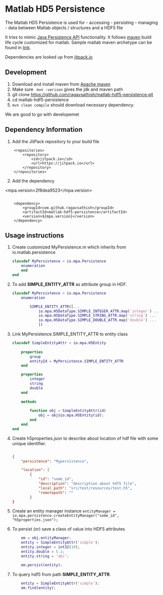 # Matlab HD5 Persistence

The Matlab HD5 Persistence is used for 
	- accessing
	- persisting
	- managing 
	- data between Matlab objects / structures and a HDF5 file

It tries to mimic [Java Persistence API](http://openjpa.apache.org/builds/1.2.3/apache-openjpa/docs/jpa_overview_arch.html) functionality. It follows [maven](https://maven.apache.org/) build life cycle customized for matlab. Sample matlab maven archetype can be found in [link](https://github.com/ragavsathish/matlab-simple-archetype). 

Dependencies are looked up from [jitpack.io](https://jitpack.io) 

## Development

1. Download and install maven from [Apache maven](https://maven.apache.org/index.html)
2. Make sure ```  mvn -verison ``` gives the jdk and maven path
3. git clone https://github.com/ragavsathish/matlab-hdf5-persistence.git
4. cd matlab-hdf5-persistence
5. ``` mvn clean compile ``` should download necessary dependency. 

We are good to go with developemet 

## Dependency Information

1. Add the JitPack repository to your build file

```
	<repositories>
		<repository>
		    <id>jitpack.io</id>
		    <url>https://jitpack.io</url>
		</repository>
	</repositories>
```

2. Add the dependency

<mpa.version>2f8dea9523</mpa.version>
```

	<dependency>
	    <groupId>com.github.ragavsathish</groupId>
	    <artifactId>matlab-hdf5-persistence</artifactId>
	    <version>${mpa.version}</version>
	</dependency>

```

## Usage instructions 

1. Create customized MyPersistence.m which inherits from io.matlab.persistence
	
	```matlab
	classdef MyPersistence < io.mpa.Persistence
	    enumeration
	    end
	end
	```
2. To add __SIMPLE_ENTITY_ATTR__  as attribute group in HDF.

	```matlab	
	classdef MyPersistence < io.mpa.Persistence
	    enumeration

	        SIMPLE_ENTITY_ATTR([...
	            io.mpa.H5DataType.SIMPLE_INTEGER_ATTR.map('integer') ...
	            io.mpa.H5DataType.SIMPLE_STRING_ATTR.map('string') ...
	            io.mpa.H5DataType.SIMPLE_DOUBLE_ATTR.map('double') ...
	            ])

	```

3. Link MyPersistence.SIMPLE_ENTITY_ATTR to entity class

	```matlab
	classdef SimpleEntityAttr < io.mpa.H5Entity
	    
	    properties
	    	group
	      	entityId = MyPersistence.SIMPLE_ENTITY_ATTR
	    end

	    properties
	    	integer
	    	string
	    	double
	    end
	   
	    methods
	        
	        function obj = SimpleEntityAttr(id)
	            obj = obj@io.mpa.H5Entity(id);
	        end
	    end
	end
	```
4. Create h5properties.json to describe about location of hdf file with some unique identifier.
	
	```json

	{
		"persistence": "Mypersistence",

		"location": [
			{
				"id": "some_id",
				"description": "description about hdf5 file",
				"local_path": "src/test/resources/test.h5",
				"remotepath": ""
			}
	}

	```
5. Create an entity manager instance ``` entityManager =  io.mpa.persistence.createEntityManager("some_id", "h5properties.json"); ```

6. To persist (or) save a class of value into HDF5 attributes 

	```matlab
		em = obj.entityManager;
        entity = SimpleEntityAttr('simple');
        entity.integer = int32(10);
        entity.double = 5.1;
        entity.string = 'abc';

        em.persist(entity);
	``` 

7. To query hdf5 from path 	__SIMPLE_ENTITY_ATTR__.

	```matlab
		entity = SimpleEntityAttr('simple');
		em.find(entity);

	```